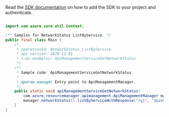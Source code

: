 Read the [SDK documentation](https://github.com/Azure/azure-sdk-for-java/blob/azure-resourcemanager-apimanagement_1.0.0-beta.2/sdk/apimanagement/azure-resourcemanager-apimanagement/README.md) on how to add the SDK to your project and authenticate.

```java

import com.azure.core.util.Context;

/** Samples for NetworkStatus ListByService. */
public final class Main {
    /*
     * operationId: NetworkStatus_ListByService
     * api-version: 2020-12-01
     * x-ms-examples: ApiManagementServiceGetNetworkStatus
     */
    /**
     * Sample code: ApiManagementServiceGetNetworkStatus.
     *
     * @param manager Entry point to ApiManagementManager.
     */
    public static void apiManagementServiceGetNetworkStatus(
        com.azure.resourcemanager.apimanagement.ApiManagementManager manager) {
        manager.networkStatus().listByServiceWithResponse("rg1", "apimService1", Context.NONE);
    }
}
```
